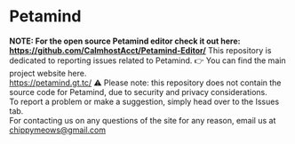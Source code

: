 # Petamind
**NOTE: For the open source Petamind editor check it out here: https://github.com/CalmhostAcct/Petamind-Editor/**
This repository is dedicated to reporting issues related to Petamind.
👉 You can find the main project website here.
<br> <a href="https://petamind.gt.tc/">https://petamind.gt.tc/</a>
⚠️ Please note: this repository does not contain the source code for Petamind, due to security and privacy considerations.
<br>
To report a problem or make a suggestion, simply head over to the Issues tab.
<br>
For contacting us on any questions of the site for any reason, email us at chippymeows@gmail.com
<br>
